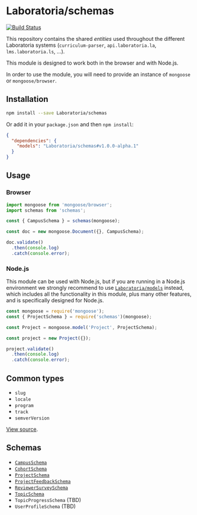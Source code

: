 # Laboratoria/schemas


[![Build Status](https://travis-ci.com/Laboratoria/schemas.svg?branch=master)](https://travis-ci.com/Laboratoria/schemas)

This repository contains the shared _entities_ used throughout the different
Laboratoria systems (`curriculum-parser`, `api.laboratoria.la`,
`lms.laboratoria.ls`, ...).

This module is designed to work both in the browser and with Node.js.

In order to use the module, you will need to provide an instance of `mongoose`
or `mongoose/browser`.

## Installation

```sh
npm install --save Laboratoria/schemas
```

Or add it in your `package.json` and then `npm install`:

```json
{
  "dependencies": {
    "models": "Laboratoria/schemas#v1.0.0-alpha.1"
  }
}
```

## Usage

### Browser

```js
import mongoose from 'mongoose/browser';
import schemas from 'schemas';

const { CampusSchema } = schemas(mongoose);

const doc = new mongoose.Document({}, CampusSchema);

doc.validate()
  .then(console.log)
  .catch(console.error);
```

### Node.js

This module can be used with Node.js, but if you are running in a Node.js
environment we strongly recommend to use [`Laboratoria/models`](https://github.com/Laboratoria/models)
instead, which includes all the functionality in this module, plus many other
features, and is specifically designed for Node.js.

```js
const mongoose = require('mongoose');
const { ProjectSchema } = require('schemas')(mongoose);

const Project = mongoose.model('Project', ProjectSchema);

const project = new Project({});

project.validate()
  .then(console.log)
  .catch(console.error);
```

## Common types

* `slug`
* `locale`
* `program`
* `track`
* `semverVersion`

[View source](./schemas/common.js).

## Schemas

* [`CampusSchema`](./schemas/CampusSchema.js)
* [`CohortSchema`](./schemas/CohortSchema.js)
* [`ProjectSchema`](./schemas/ProjectSchema.js)
* [`ProjectFeedbackSchema`](./schemas/ProjectFeedbackSchema.js)
* [`ReviewerSurveySchema`](./schemas/ReviewerSurveySchema.js)
* [`TopicSchema`](./schemas/TopicSchema.js)
* `TopicProgressSchema` (TBD)
* `UserProfileSchema` (TBD)
